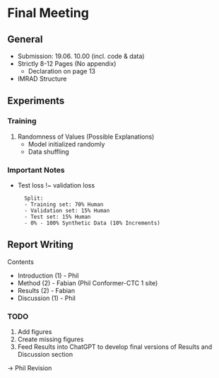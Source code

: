 # Final Meeting

## General

- Submission: 19.06. 10.00 (incl. code & data)
- Strictly 8-12 Pages (No appendix)
	- Declaration on page 13
- IMRAD Structure

## Experiments

### Training

1. Randomness of Values (Possible Explanations)
	- Model initialized randomly
	- Data shuffling


### Important Notes
- Test loss !~ validation loss

		Split:
		- Training set: 70% Human
		- Validation set: 15% Human
		- Test set: 15% Human
		- 0% - 100% Synthetic Data (10% Increments)

## Report Writing

Contents

- Introduction (1) - Phil
- Method (2) - Fabian (Phil Conformer-CTC 1 site)
- Results (2) - Fabian
- Discussion (1) - Phil

### TODO
1. Add figures
2. Create missing figures
3. Feed Results into ChatGPT to develop final versions of Results and Discussion section

-> Phil Revision
